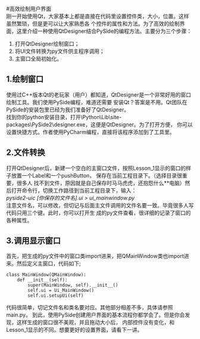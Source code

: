 #高效绘制用户界面  
刚一开始使用Qt，大家基本上都是直接在代码里设置控件类，大小，位置。这样虽然繁琐，但是更可以让大家熟悉各
个控件的属性和方法。为了高效的绘制界面，这里介绍一种使用QtDesigner结合PySide的编程方法。主要分为三个步骤：
1. 打开QtDesigner绘制窗口；
2. 将UI文件转换为py文件供主程序调用；
3. 主窗口全局初始化。
## 1.绘制窗口  
使用过C++版本Qt的老玩家（用户）都知道，QtDesigner是一个非常好用的窗口绘制工具。我们使用PySide编程，难道还需要
安装Qt？答案是不用。Qt团队在PySide的安装包里已经为我们准备好了QtDesigner。  
找到你的python安装目录，打开\Python\Lib\site-packages\PySide2\designer.exe，这便是QtDesigner。为了打开方便，
你可以设置快捷方式。作者使用PyCharm编程，直接将该程序添加到了工具里。
## 2.文件转换  
打开QtDesigner后，新建一个空白的主窗口文件，按照Lesson_1显示的窗口的样子放置一个Label和一个pushButton，
保存在当前工程目录下。（选择目录很重要，很多人
找不到文件，原因就是自己保存时马马虎虎，还抱怨什么**电脑）然后打开命令行，切换工作路径到当前工程目录下，输入：  
*pyside2-uic [你保存的文件名].ui > ui_mainwindow.py*  
注意文件名，可以修改，但切记与后面主文件调用的文件名要一致。毕竟很多人写代码只用三个键。此时，你可以打开生
成的py文件查看，很详细的记录了窗口的各种属性。  
## 3.调用显示窗口  
首先，把生成的py文件中的窗口类import进来，把QMainWindow类也import进来。然后定义主窗口，代码如下;   
```
class MainWindow(QMainWindow):
    def __init__(self):
        super(MainWindow, self).__init__()
        self.ui = Ui_MainWindow()
        self.ui.setupUi(self)
```
代码很简单，切记文件名和类名要对应。其他部分相差不多，具体请参照main.py。
到此，使用PySide创建用户界面的基本流程你都学会了。但是你会发现，这样生成的窗口很不美观，并且拖动大小后，
内部控件没有变化，和Lesson_1显示的不同。想要更好的设置界面，请看下一讲。